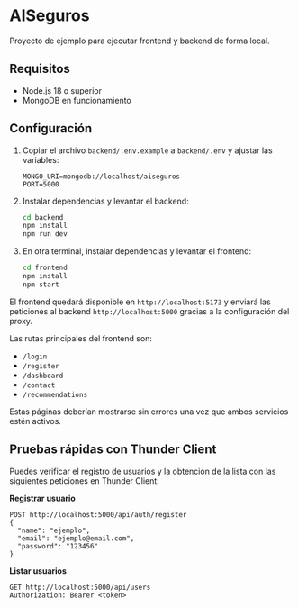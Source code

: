 # AISeguros

Proyecto de ejemplo para ejecutar frontend y backend de forma local.

## Requisitos
- Node.js 18 o superior
- MongoDB en funcionamiento

## Configuración
1. Copiar el archivo `backend/.env.example` a `backend/.env` y ajustar las variables:
   ```
   MONGO_URI=mongodb://localhost/aiseguros
   PORT=5000
   ```
2. Instalar dependencias y levantar el backend:
   ```bash
   cd backend
   npm install
   npm run dev
   ```
3. En otra terminal, instalar dependencias y levantar el frontend:
   ```bash
   cd frontend
   npm install
   npm start
   ```

El frontend quedará disponible en `http://localhost:5173` y enviará las peticiones al backend `http://localhost:5000` gracias a la configuración del proxy.

Las rutas principales del frontend son:
- `/login`
- `/register`
- `/dashboard`
- `/contact`
- `/recommendations`

Estas páginas deberían mostrarse sin errores una vez que ambos servicios estén activos.

## Pruebas rápidas con Thunder Client

Puedes verificar el registro de usuarios y la obtención de la lista con las siguientes peticiones en Thunder Client:

**Registrar usuario**

```
POST http://localhost:5000/api/auth/register
{
  "name": "ejemplo",
  "email": "ejemplo@email.com",
  "password": "123456"
}
```

**Listar usuarios**

```
GET http://localhost:5000/api/users
Authorization: Bearer <token>
```
